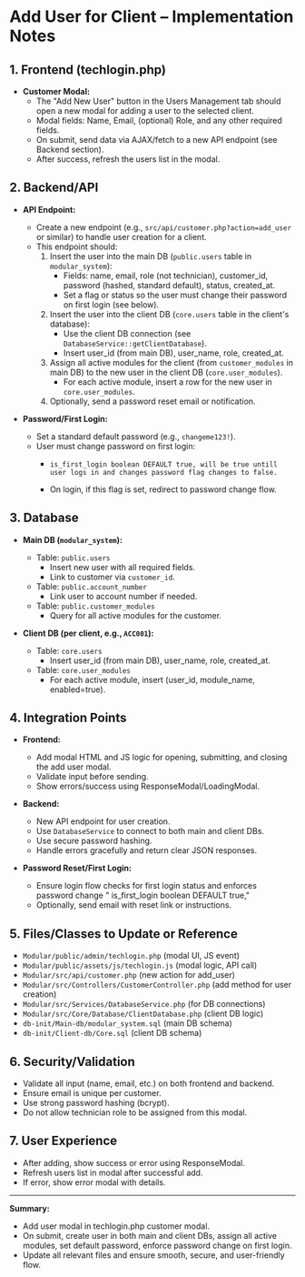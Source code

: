 # Add User for Client – Implementation Notes

## 1. Frontend (techlogin.php)
- **Customer Modal:**
  - The "Add New User" button in the Users Management tab should open a new modal for adding a user to the selected client.
  - Modal fields: Name, Email, (optional) Role, and any other required fields.
  - On submit, send data via AJAX/fetch to a new API endpoint (see Backend section).
  - After success, refresh the users list in the modal.

## 2. Backend/API
- **API Endpoint:**
  - Create a new endpoint (e.g., `src/api/customer.php?action=add_user` or similar) to handle user creation for a client.
  - This endpoint should:
    1. Insert the user into the main DB (`public.users` table in `modular_system`):
        - Fields: name, email, role (not technician), customer_id, password (hashed, standard default), status, created_at.
        - Set a flag or status so the user must change their password on first login (see below).
    2. Insert the user into the client DB (`core.users` table in the client's database):
        - Use the client DB connection (see `DatabaseService::getClientDatabase`).
        - Insert user_id (from main DB), user_name, role, created_at.
    3. Assign all active modules for the client (from `customer_modules` in main DB) to the new user in the client DB (`core.user_modules`).
        - For each active module, insert a row for the new user in `core.user_modules`.
    4. Optionally, send a password reset email or notification.

- **Password/First Login:**
  - Set a standard default password (e.g., `changeme123!`).
  - User must change password on first login:
    -     is_first_login boolean DEFAULT true, will be true untill user logs in and changes password flag changes to false.
    - On login, if this flag is set, redirect to password change flow.

## 3. Database
- **Main DB (`modular_system`):**
  - Table: `public.users`
    - Insert new user with all required fields.
    - Link to customer via `customer_id`.
  - Table: `public.account_number`
    - Link user to account number if needed.
  - Table: `public.customer_modules`
    - Query for all active modules for the customer.

- **Client DB (per client, e.g., `ACC001`):**
  - Table: `core.users`
    - Insert user_id (from main DB), user_name, role, created_at.
  - Table: `core.user_modules`
    - For each active module, insert (user_id, module_name, enabled=true).

## 4. Integration Points
- **Frontend:**
  - Add modal HTML and JS logic for opening, submitting, and closing the add user modal.
  - Validate input before sending.
  - Show errors/success using ResponseModal/LoadingModal.

- **Backend:**
  - New API endpoint for user creation.
  - Use `DatabaseService` to connect to both main and client DBs.
  - Use secure password hashing.
  - Handle errors gracefully and return clear JSON responses.

- **Password Reset/First Login:**
  - Ensure login flow checks for first login status and enforces password change "    is_first_login boolean DEFAULT true,"
  - Optionally, send email with reset link or instructions.

## 5. Files/Classes to Update or Reference
- `Modular/public/admin/techlogin.php` (modal UI, JS event)
- `Modular/public/assets/js/techlogin.js` (modal logic, API call)
- `Modular/src/api/customer.php` (new action for add_user)
- `Modular/src/Controllers/CustomerController.php` (add method for user creation)
- `Modular/src/Services/DatabaseService.php` (for DB connections)
- `Modular/src/Core/Database/ClientDatabase.php` (client DB logic)
- `db-init/Main-db/modular_system.sql` (main DB schema)
- `db-init/Client-db/Core.sql` (client DB schema)

## 6. Security/Validation
- Validate all input (name, email, etc.) on both frontend and backend.
- Ensure email is unique per customer.
- Use strong password hashing (bcrypt).
- Do not allow technician role to be assigned from this modal.

## 7. User Experience
- After adding, show success or error using ResponseModal.
- Refresh users list in modal after successful add.
- If error, show error modal with details.

---

**Summary:**
- Add user modal in techlogin.php customer modal.
- On submit, create user in both main and client DBs, assign all active modules, set default password, enforce password change on first login.
- Update all relevant files and ensure smooth, secure, and user-friendly flow. 
